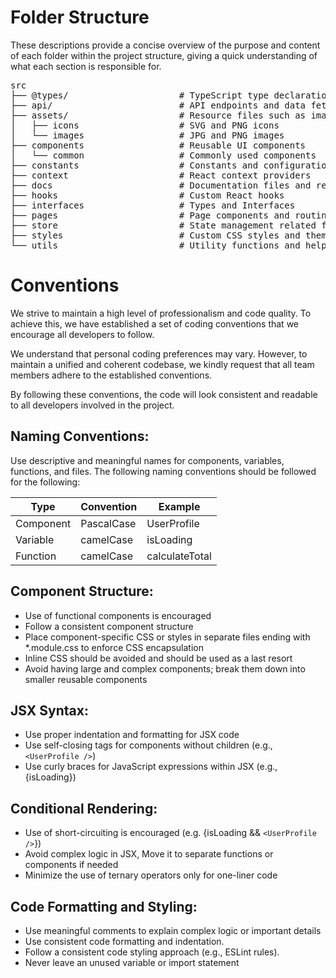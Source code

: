 # Folder Structure

These descriptions provide a concise overview of the purpose and content of each folder within the project structure, giving a quick understanding of what each section is responsible for.

<pre>
src
├── @types/                     # TypeScript type declarations
├── api/                        # API endpoints and data fetching
├── assets/                     # Resource files such as images and icons
│   ├── icons                   # SVG and PNG icons
│   └── images                  # JPG and PNG images
├── components                  # Reusable UI components
│   └── common                  # Commonly used components
├── constants                   # Constants and configuration values
├── context                     # React context providers
├── docs                        # Documentation files and resources
├── hooks                       # Custom React hooks
├── interfaces                  # Types and Interfaces
├── pages                       # Page components and routing logic
├── store                       # State management related files
├── styles                      # Custom CSS styles and themes
└── utils                       # Utility functions and helper modules
</pre>

# Conventions

We strive to maintain a high level of professionalism and code quality. To achieve this, we have established a set of coding conventions that we encourage all developers to follow.

We understand that personal coding preferences may vary. However, to maintain a unified and coherent codebase, we kindly request that all team members adhere to the established conventions.

By following these conventions, the code will look consistent and readable to all developers involved in the project.

## Naming Conventions:

Use descriptive and meaningful names for components, variables, functions, and files. The following naming conventions should be followed for the following:

| Type      | Convention | Example        |
| --------- | ---------- | -------------- |
| Component | PascalCase | UserProfile    |
| Variable  | camelCase  | isLoading      |
| Function  | camelCase  | calculateTotal |

## Component Structure:

- Use of functional components is encouraged
- Follow a consistent component structure
- Place component-specific CSS or styles in separate files ending with \*.module.css to enforce CSS encapsulation
- Inline CSS should be avoided and should be used as a last resort
- Avoid having large and complex components; break them down into smaller reusable components

## JSX Syntax:

- Use proper indentation and formatting for JSX code
- Use self-closing tags for components without children (e.g., `<UserProfile />`)
- Use curly braces for JavaScript expressions within JSX (e.g., {isLoading})

## Conditional Rendering:

- Use of short-circuiting is encouraged (e.g. {isLoading && `<UserProfile />`})
- Avoid complex logic in JSX, Move it to separate functions or components if needed
- Minimize the use of ternary operators only for one-liner code

## Code Formatting and Styling:

- Use meaningful comments to explain complex logic or important details
- Use consistent code formatting and indentation.
- Follow a consistent code styling approach (e.g., ESLint rules).
- Never leave an unused variable or import statement
